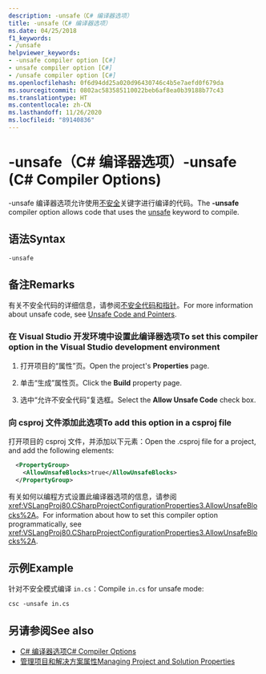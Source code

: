 ```yaml
---
description: -unsafe（C# 编译器选项）
title: -unsafe（C# 编译器选项）
ms.date: 04/25/2018
f1_keywords:
- /unsafe
helpviewer_keywords:
- -unsafe compiler option [C#]
- unsafe compiler option [C#]
- /unsafe compiler option [C#]
ms.openlocfilehash: 0f6d94dd25a020d96430746c4b5e7aefd0f679da
ms.sourcegitcommit: 0802ac583585110022beb6af8ea0b39188b77c43
ms.translationtype: HT
ms.contentlocale: zh-CN
ms.lasthandoff: 11/26/2020
ms.locfileid: "89140836"
---
```

# <a name="-unsafe-c-compiler-options"></a><span data-ttu-id="f2814-103">-unsafe（C# 编译器选项）</span><span class="sxs-lookup"><span data-stu-id="f2814-103">-unsafe (C# Compiler Options)</span></span>

<span data-ttu-id="f2814-104">-unsafe 编译器选项允许使用[不安全](../keywords/unsafe.md)关键字进行编译的代码。</span><span class="sxs-lookup"><span data-stu-id="f2814-104">The **-unsafe** compiler option allows code that uses the [unsafe](../keywords/unsafe.md) keyword to compile.</span></span>  
  
## <a name="syntax"></a><span data-ttu-id="f2814-105">语法</span><span class="sxs-lookup"><span data-stu-id="f2814-105">Syntax</span></span>  
  
```console  
-unsafe  
```  
  
## <a name="remarks"></a><span data-ttu-id="f2814-106">备注</span><span class="sxs-lookup"><span data-stu-id="f2814-106">Remarks</span></span>

<span data-ttu-id="f2814-107">有关不安全代码的详细信息，请参阅[不安全代码和指针](../../programming-guide/unsafe-code-pointers/index.md)。</span><span class="sxs-lookup"><span data-stu-id="f2814-107">For more information about unsafe code, see [Unsafe Code and Pointers](../../programming-guide/unsafe-code-pointers/index.md).</span></span>  
  
### <a name="to-set-this-compiler-option-in-the-visual-studio-development-environment"></a><span data-ttu-id="f2814-108">在 Visual Studio 开发环境中设置此编译器选项</span><span class="sxs-lookup"><span data-stu-id="f2814-108">To set this compiler option in the Visual Studio development environment</span></span>  
  
1. <span data-ttu-id="f2814-109">打开项目的“属性”页。</span><span class="sxs-lookup"><span data-stu-id="f2814-109">Open the project's **Properties** page.</span></span>  
  
2. <span data-ttu-id="f2814-110">单击“生成”属性页。</span><span class="sxs-lookup"><span data-stu-id="f2814-110">Click the **Build** property page.</span></span>  
  
3. <span data-ttu-id="f2814-111">选中“允许不安全代码”复选框。</span><span class="sxs-lookup"><span data-stu-id="f2814-111">Select the **Allow Unsafe Code** check box.</span></span>  
  
### <a name="to-add-this-option-in-a-csproj-file"></a><span data-ttu-id="f2814-112">向 csproj 文件添加此选项</span><span class="sxs-lookup"><span data-stu-id="f2814-112">To add this option in a csproj file</span></span>

<span data-ttu-id="f2814-113">打开项目的 csproj 文件，并添加以下元素：</span><span class="sxs-lookup"><span data-stu-id="f2814-113">Open the .csproj file for a project, and add the following elements:</span></span>

```xml
  <PropertyGroup>
    <AllowUnsafeBlocks>true</AllowUnsafeBlocks>
  </PropertyGroup>
```

 <span data-ttu-id="f2814-114">有关如何以编程方式设置此编译器选项的信息，请参阅 <xref:VSLangProj80.CSharpProjectConfigurationProperties3.AllowUnsafeBlocks%2A>。</span><span class="sxs-lookup"><span data-stu-id="f2814-114">For information about how to set this compiler option programmatically, see <xref:VSLangProj80.CSharpProjectConfigurationProperties3.AllowUnsafeBlocks%2A>.</span></span>  
  
## <a name="example"></a><span data-ttu-id="f2814-115">示例</span><span class="sxs-lookup"><span data-stu-id="f2814-115">Example</span></span>

<span data-ttu-id="f2814-116">针对不安全模式编译 `in.cs`：</span><span class="sxs-lookup"><span data-stu-id="f2814-116">Compile `in.cs` for unsafe mode:</span></span>  
  
```console  
csc -unsafe in.cs  
```  
  
## <a name="see-also"></a><span data-ttu-id="f2814-117">另请参阅</span><span class="sxs-lookup"><span data-stu-id="f2814-117">See also</span></span>

- [<span data-ttu-id="f2814-118">C# 编译器选项</span><span class="sxs-lookup"><span data-stu-id="f2814-118">C# Compiler Options</span></span>](index.md)
- [<span data-ttu-id="f2814-119">管理项目和解决方案属性</span><span class="sxs-lookup"><span data-stu-id="f2814-119">Managing Project and Solution Properties</span></span>](/visualstudio/ide/managing-project-and-solution-properties)
